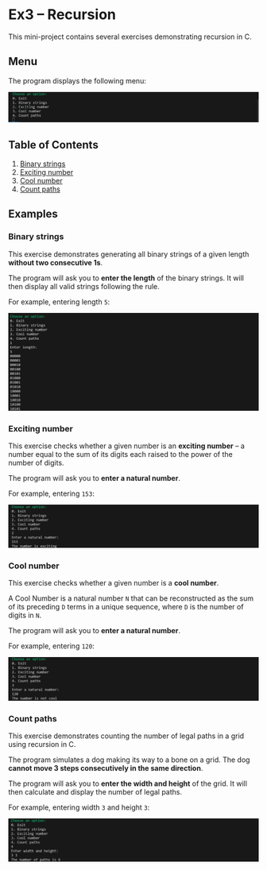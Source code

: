 # Ex3 – Recursion

This mini-project contains several exercises demonstrating recursion in C.

## Menu

The program displays the following menu:

![Menu Screenshot](images/menu.png)

## Table of Contents

1. [Binary strings](#binary-strings)
2. [Exciting number](#exciting-number)
3. [Cool number](#cool-number)
4. [Count paths](#count-paths)

## Examples

### Binary strings
This exercise demonstrates generating all binary strings of a given length **without two consecutive 1s**.

The program will ask you to **enter the length** of the binary strings. It will then display all valid strings following the rule.

For example, entering length `5`:

![Binary Strings Screenshot](images/binary%20strings.png)

### Exciting number
This exercise checks whether a given number is an **exciting number** – a number equal to the sum of its digits each raised to the power of the number of digits.

The program will ask you to **enter a natural number**.  

For example, entering `153`:

![Exciting Number Screenshot](images/exciting%20number.png)
### Cool number
This exercise checks whether a given number is a **cool number**.  

A Cool Number is a natural number `N` that can be reconstructed as the sum of its preceding `D` terms in a unique sequence, where `D` is the number of digits in `N`.


The program will ask you to **enter a natural number**.  

For example, entering `120`:

![Cool Number Screenshot](images/cool%20number.png)
### Count paths
This exercise demonstrates counting the number of legal paths in a grid using recursion in C.

The program simulates a dog making its way to a bone on a grid. The dog **cannot move 3 steps consecutively in the same direction**.

The program will ask you to **enter the width and height** of the grid. It will then calculate and display the number of legal paths.

For example, entering width `3` and height `3`:

![Count Paths Screenshot](images/count%20paths.png)
